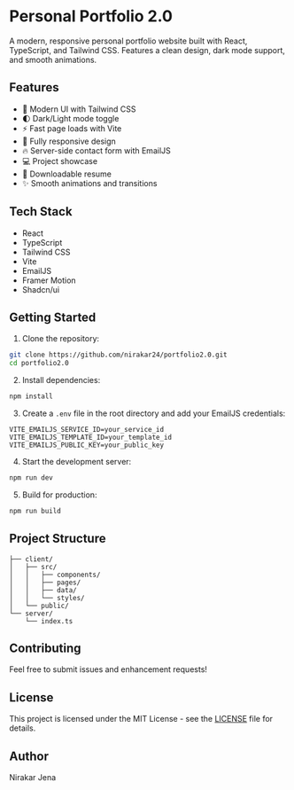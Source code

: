 # Personal Portfolio 2.0

A modern, responsive personal portfolio website built with React, TypeScript, and Tailwind CSS. Features a clean design, dark mode support, and smooth animations.

## Features

- 🎨 Modern UI with Tailwind CSS
- 🌓 Dark/Light mode toggle
- ⚡ Fast page loads with Vite
- 📱 Fully responsive design
- 🔥 Server-side contact form with EmailJS
- 💻 Project showcase
- 📄 Downloadable resume
- ✨ Smooth animations and transitions

## Tech Stack

- React
- TypeScript
- Tailwind CSS
- Vite
- EmailJS
- Framer Motion
- Shadcn/ui

## Getting Started

1. Clone the repository:
```bash
git clone https://github.com/nirakar24/portfolio2.0.git
cd portfolio2.0
```

2. Install dependencies:
```bash
npm install
```

3. Create a `.env` file in the root directory and add your EmailJS credentials:
```env
VITE_EMAILJS_SERVICE_ID=your_service_id
VITE_EMAILJS_TEMPLATE_ID=your_template_id
VITE_EMAILJS_PUBLIC_KEY=your_public_key
```

4. Start the development server:
```bash
npm run dev
```

5. Build for production:
```bash
npm run build
```

## Project Structure

```
├── client/
│   ├── src/
│   │   ├── components/
│   │   ├── pages/
│   │   ├── data/
│   │   └── styles/
│   └── public/
└── server/
    └── index.ts
```

## Contributing

Feel free to submit issues and enhancement requests!

## License

This project is licensed under the MIT License - see the [LICENSE](LICENSE) file for details.

## Author

Nirakar Jena 